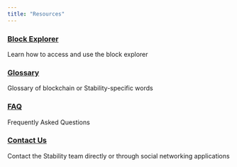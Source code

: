```yaml
---
title: "Resources"
---
```


<div class="docs-card-container">
   <div class="row row-cols-1 row-cols-md-3a g-4">
   </div>
   <div class="col">
      <div class="card card-body h-100 d-flex flex-column">
         <a href="block_explorer" class="card-title card-link stretched-link">
            <h3>Block Explorer</h3>
         </a>
         <p class="card-text">Learn how to access and use the block explorer</p>
      </div>
   </div>
</div>
<div class="docs-card-container">
   <div class="row row-cols-1 row-cols-md-3a g-4">
      <div class="col">
         <div class="card card-body h-100 d-flex flex-column">
            <a href="glossary" class="card-title card-link stretched-link">
               <h3>Glossary</h3>
            </a>
            <p class="card-text">Glossary of blockchain or Stability-specific words</p>
         </div>
      </div>
      <div class="col">
         <div class="card card-body h-100 d-flex flex-column">
            <a href="faq" class="card-title card-link stretched-link">
               <h3>FAQ</h3>
            </a>
            <p class="card-text">Frequently Asked Questions</p>
         </div>
      </div>
   </div>
</div>
<div class="docs-card-container">
   <div class="row row-cols-1 row-cols-md-3a g-4">
      <div class="col">
         <div class="card card-body h-100 d-flex flex-column">
            <a href="contact" class="card-title card-link stretched-link">
               <h3>Contact Us</h3>
            </a>
            <p class="card-text">Contact the Stability team directly or through social networking applications</p>
         </div>
      </div>
   </div>
</div>
